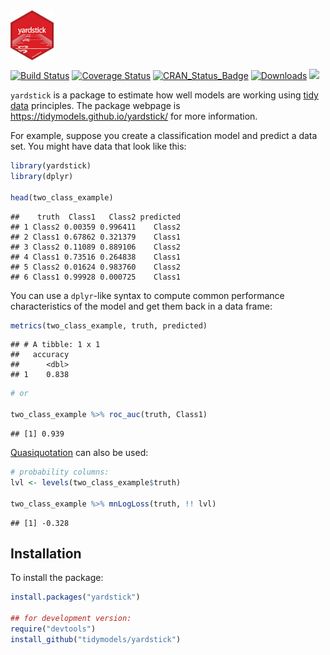 
<img src="yardstick_hex_thumb.png" align="center" height = "80px" align = "middle"/>

[![Build
Status](https://travis-ci.org/tidymodels/yardstick.svg?branch=master)](https://travis-ci.org/tidymodels/yardstick)
[![Coverage
Status](https://img.shields.io/codecov/c/github/tidymodels/yardstick/master.svg)](https://codecov.io/github/tidymodels/yardstick?branch=master)
[![CRAN\_Status\_Badge](http://www.r-pkg.org/badges/version/yardstick)](http://cran.rstudio.com/package=yardstick)
[![Downloads](http://cranlogs.r-pkg.org/badges/yardstick)](http://cran.rstudio.com/package=yardstick)
![](https://img.shields.io/badge/lifecycle-maturing-blue.svg)

`yardstick` is a package to estimate how well models are working using
[tidy data](https://www.jstatsoft.org/article/view/v059i10) principles.
The package webpage is <https://tidymodels.github.io/yardstick/> for
more information.

For example, suppose you create a classification model and predict a
data set. You might have data that look like this:

``` r
library(yardstick)
library(dplyr)

head(two_class_example)
```

    ##    truth  Class1   Class2 predicted
    ## 1 Class2 0.00359 0.996411    Class2
    ## 2 Class1 0.67862 0.321379    Class1
    ## 3 Class2 0.11089 0.889106    Class2
    ## 4 Class1 0.73516 0.264838    Class1
    ## 5 Class2 0.01624 0.983760    Class2
    ## 6 Class1 0.99928 0.000725    Class1

You can use a `dplyr`-like syntax to compute common performance
characteristics of the model and get them back in a data frame:

``` r
metrics(two_class_example, truth, predicted)
```

    ## # A tibble: 1 x 1
    ##   accuracy
    ##      <dbl>
    ## 1    0.838

``` r
# or 

two_class_example %>% roc_auc(truth, Class1)
```

    ## [1] 0.939

[Quasiquotation](http://rlang.tidyverse.org/reference/quasiquotation.html)
can also be used:

``` r
# probability columns:
lvl <- levels(two_class_example$truth)

two_class_example %>% mnLogLoss(truth, !! lvl)
```

    ## [1] -0.328

## Installation

To install the package:

``` r
install.packages("yardstick")

## for development version:
require("devtools")
install_github("tidymodels/yardstick")
```
